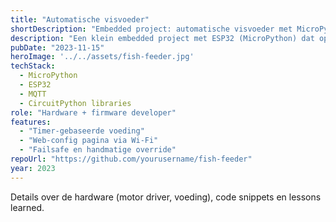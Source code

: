 ```yaml
---
title: "Automatische visvoeder"
shortDescription: "Embedded project: automatische visvoeder met MicroPython."
description: "Een klein embedded project met ESP32 (MicroPython) dat op ingestelde tijden vis voert. Sensor- en motorcontrole, OTA updates en Wi-Fi configuratie."
pubDate: "2023-11-15"
heroImage: '../../assets/fish-feeder.jpg'
techStack:
  - MicroPython
  - ESP32
  - MQTT
  - CircuitPython libraries
role: "Hardware + firmware developer"
features:
  - "Timer-gebaseerde voeding"
  - "Web-config pagina via Wi-Fi"
  - "Failsafe en handmatige override"
repoUrl: "https://github.com/yourusername/fish-feeder"
year: 2023
---
```


Details over de hardware (motor driver, voeding), code snippets en lessons learned.
